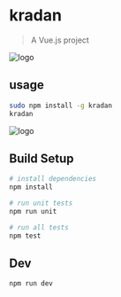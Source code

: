 # kradan

> A Vue.js project

![logo](https://rawgit.com/Sellsuki/kradan/master/icon.png)

## usage

``` bash
sudo npm install -g kradan
kradan
```
![logo](https://rawgit.com/devilmustcry/kradan/master/usage-tutorial.gif)

## Build Setup

``` bash
# install dependencies
npm install

# run unit tests
npm run unit

# run all tests
npm test
```

## Dev

``` bash
npm run dev
```
